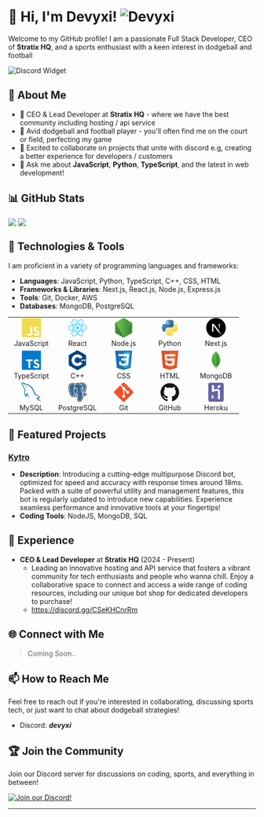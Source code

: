 # 👋 Hi, I'm Devyxi! <img src="https://komarev.com/ghpvc/?username=Devyxi&label=Profile%20views&color=00FFFF&style=flat" alt="Devyxi" />

Welcome to my GitHub profile! I am a passionate Full Stack Developer, CEO of **Stratix HQ**, and a sports enthusiast with a keen interest in dodgeball and football

![Discord Widget](https://discord.c99.nl/widget/theme-2/1280088562150146152.png)

## 🌟 About Me

- 👔 CEO & Lead Developer at **Stratix HQ** - where we have the best community including hosting / api service
- 🏐 Avid dodgeball and football player - you'll often find me on the court or field, perfecting my game
- 🤝 Excited to collaborate on projects that unite with discord e.g, creating a better experience for developers / customers
- 💬 Ask me about **JavaScript**, **Python**, **TypeScript**, and the latest in web development!

## 📊 GitHub Stats
<img height=200 align="center" src="https://github-readme-stats.vercel.app/api?username=devyxi" />
</a>
  <img height=200 align="center" src="https://github-readme-stats.vercel.app/api/top-langs?username=devyxi&layout=compact&langs_count=8&card_width=320" />
</a>

## 🔧 Technologies & Tools

I am proficient in a variety of programming languages and frameworks:

- **Languages**: JavaScript, Python, TypeScript, C++, CSS, HTML
- **Frameworks & Libraries**: Next.js, React.js, Node.js, Express.js
- **Tools**: Git, Docker, AWS
- **Databases**: MongoDB, PostgreSQL

<table>
	<tr>
		<td align="center" width="80">
			<img src="https://raw.githubusercontent.com/devicons/devicon/master/icons/javascript/javascript-plain.svg" width="40" height="40" alt="JavaScript"/><br>JavaScript
		</td>
		<td align="center" width="80">
			<img src="https://raw.githubusercontent.com/devicons/devicon/master/icons/react/react-original.svg" width="40" height="40" alt="React"/><br>React
		</td>
		<td align="center" width="80">
			<img src="https://raw.githubusercontent.com/devicons/devicon/master/icons/nodejs/nodejs-original.svg" width="40" height="40" alt="Node.js"/><br>Node.js
		</td>
		<td align="center" width="80">
			<img src="https://raw.githubusercontent.com/devicons/devicon/master/icons/python/python-original.svg" width="40" height="40" alt="Python"/><br>Python
		</td>
		<td align="center" width="80">
			<img src="https://raw.githubusercontent.com/devicons/devicon/master/icons/nextjs/nextjs-original.svg" width="40" height="40" alt="Next.js"/><br>Next.js
		</td>
	</tr>
	<tr>
		<td align="center" width="80">
			<img src="https://raw.githubusercontent.com/devicons/devicon/master/icons/typescript/typescript-plain.svg" width="40" height="40" alt="TypeScript"/><br>TypeScript
		</td>
		<td align="center" width="80">
			<img src="https://raw.githubusercontent.com/devicons/devicon/master/icons/cplusplus/cplusplus-plain.svg" width="40" height="40" alt="C++"/><br>C++
		</td>
		<td align="center" width="80">
			<img src="https://raw.githubusercontent.com/devicons/devicon/master/icons/css3/css3-original.svg" width="40" height="40" alt="CSS"/><br>CSS
		</td>
		<td align="center" width="80">
			<img src="https://raw.githubusercontent.com/devicons/devicon/master/icons/html5/html5-original.svg" width="40" height="40" alt="HTML"/><br>HTML
		</td>
		<td align="center" width="80">
			<img src="https://raw.githubusercontent.com/devicons/devicon/master/icons/mongodb/mongodb-original.svg" width="40" height="40" alt="MongoDB"/><br>MongoDB
		</td>
	</tr>
	<tr>
		<td align="center" width="80">
			<img src="https://raw.githubusercontent.com/devicons/devicon/master/icons/mysql/mysql-original.svg" width="40" height="40" alt="MySQL"/><br>MySQL
		</td>
		<td align="center" width="80">
			<img src="https://raw.githubusercontent.com/devicons/devicon/master/icons/postgresql/postgresql-original.svg" width="40" height="40" alt="PostgreSQL"/><br>PostgreSQL
		</td>
		<td align="center" width="80">
			<img src="https://raw.githubusercontent.com/devicons/devicon/master/icons/git/git-original.svg" width="40" height="40" alt="Git"/><br>Git
		</td>
		<td align="center" width="80">
			<img src="https://raw.githubusercontent.com/devicons/devicon/master/icons/github/github-original.svg" width="40" height="40" alt="GitHub"/><br>GitHub
		</td>
		<td align="center" width="80">
			<img src="https://raw.githubusercontent.com/devicons/devicon/master/icons/heroku/heroku-plain.svg" width="40" height="40" alt="Heroku"/><br>Heroku
		</td>
	</tr>
</table>

## 📁 Featured Projects

### [Kytro](https://discord.com/oauth2/authorize?client_id=1297802496105906246&permissions=8&integration_type=0&scope=applications.commands+bot)
- **Description**: Introducing a cutting-edge multipurpose Discord bot, optimized for speed and accuracy with response times around 18ms. Packed with a suite of powerful utility and management features, this bot is regularly updated to introduce new capabilities. Experience seamless performance and innovative tools at your fingertips!
- **Coding Tools**: NodeJS, MongoDB, SQL

## 💼 Experience

- **CEO & Lead Developer** at **Stratix HQ** (2024 - Present)
  - Leading an innovative hosting and API service that fosters a vibrant community for tech enthusiasts and people who wanna chill. Enjoy a collaborative space to connect and access a wide range of coding resources, including our unique bot shop for dedicated developers to purchase!
  - https://discord.gg/CSeKHCnrRm

## 🌐 Connect with Me
> Coming Soon..

## 📫 How to Reach Me

Feel free to reach out if you're interested in collaborating, discussing sports tech, or just want to chat about dodgeball strategies!

- Discord: ___devyxi___

## 🏆 Join the Community

Join our Discord server for discussions on coding, sports, and everything in between!

<a href="https://discord.gg/CSeKHCnrRm">
    <img src="https://discord.com/api/guilds/1313056393405927435/widget.png?style=banner2" alt="Join our Discord!" />
</a>

---
